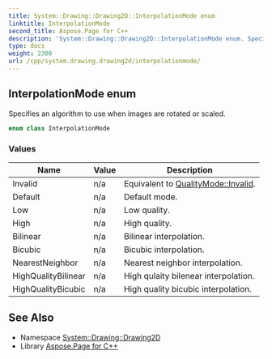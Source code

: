 ```yaml
---
title: System::Drawing::Drawing2D::InterpolationMode enum
linktitle: InterpolationMode
second_title: Aspose.Page for C++
description: 'System::Drawing::Drawing2D::InterpolationMode enum. Specifies an algorithm to use when images are rotated or scaled in C++.'
type: docs
weight: 2300
url: /cpp/system.drawing.drawing2d/interpolationmode/
---
```

## InterpolationMode enum


Specifies an algorithm to use when images are rotated or scaled.

```cpp
enum class InterpolationMode
```

### Values

| Name | Value | Description |
| --- | --- | --- |
| Invalid | n/a | Equivalent to [QualityMode::Invalid](../qualitymode/). |
| Default | n/a | Default mode. |
| Low | n/a | Low quality. |
| High | n/a | High quality. |
| Bilinear | n/a | Bilinear interpolation. |
| Bicubic | n/a | Bicubic interpolation. |
| NearestNeighbor | n/a | Nearest neighbor interpolation. |
| HighQualityBilinear | n/a | High qulaity bilenear interpolation. |
| HighQualityBicubic | n/a | High quality bicubic interpolation. |

## See Also

* Namespace [System::Drawing::Drawing2D](../)
* Library [Aspose.Page for C++](../../)

